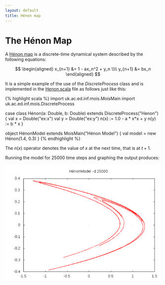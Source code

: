 ```yaml
---
layout: default
title: Hénon map
---
```


The Hénon Map
=============

A [Hénon map](https://en.wikipedia.org/wiki/H%C3%A9non_map)
is a discrete-time dynamical system described by the following
equations:

$$
\begin{aligned}
x_{n+1} &= 1 - ax_n^2 + y_n \\\\
y_{n+1} &= bx_n
\end{aligned}
$$

It is a simple example of the use of the *DiscreteProcess* class and
is implemented in the
[Henon.scala](https://github.com/edinburgh-rbm/mois-examples/blob/master/src/main/scala/uk/ac/ed/inf/mois/examples/Henon.scala)
file as follows just like this:

{% highlight scala %}
import uk.ac.ed.inf.mois.MoisMain
import uk.ac.ed.inf.mois.DiscreteProcess

case class Hénon(a: Double, b: Double) extends DiscreteProcess("Henon") {
  val x = Double("ex:x")
  val y = Double("ex:y")
  n(x) := 1.0 - a * x*x + y
  n(y) := b * x
}

object HénonModel extends MoisMain("Hénon Model") {
  val model = new Hénon(1.4, 0.3)
}
{% endhighlight %}

The $n(x)$ operator denotes the value of $x$ at the next time, that is
at $t+1$.

Running the model for 25000 time steps and graphing the output produces:

![graphic of Henon map](henon.png)

